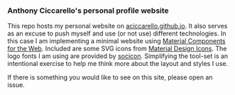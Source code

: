 ### Anthony Ciccarello's personal profile website
This repo hosts my personal website on [aciccarello.github.io](https://aciccarello.github.io).
It also serves as an excuse to push myself and use (or not use) different
technologies. In this case I am implementing a minimal website using
[Material Components for the Web](https://material.io/components/).
Included are some SVG icons from [Material Design Icons](https://material.io/tools/icons/?style=baseline).
The logo fonts I am using are provided by [socicon](http://www.socicon.com/). Simplifying
the tool-set is an intentional exercise to help me think more about the layout and styles I use.

If there is something you would like to see on this site, please open an issue.
